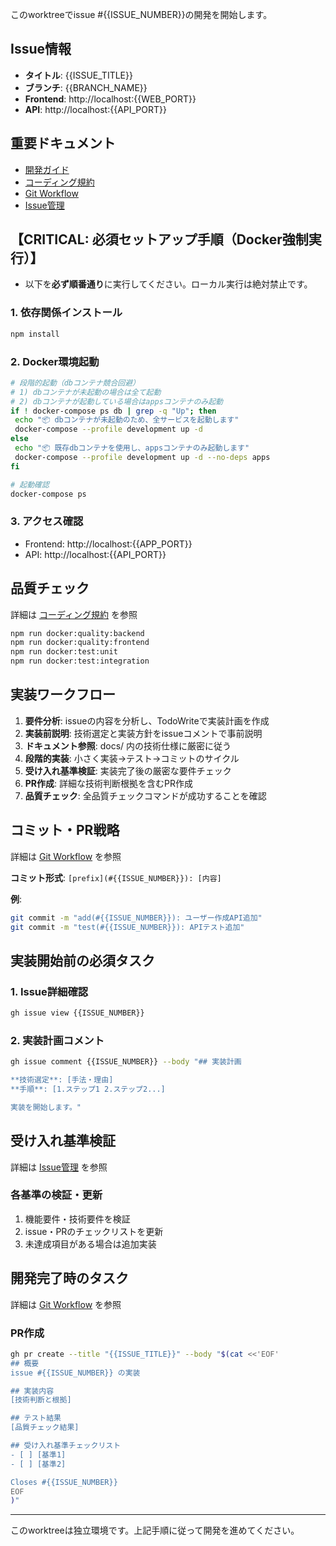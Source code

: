 このworktreeでissue #{{ISSUE_NUMBER}}の開発を開始します。

## Issue情報

- **タイトル**: {{ISSUE_TITLE}}
- **ブランチ**: {{BRANCH_NAME}}
- **Frontend**: http://localhost:{{WEB_PORT}}
- **API**: http://localhost:{{API_PORT}}

## 重要ドキュメント

- [開発ガイド](docs/03_development/01_getting_started.md)
- [コーディング規約](docs/03_development/02_coding_standards.md)
- [Git Workflow](docs/03_development/04_git_workflow.md)
- [Issue管理](docs/03_development/06_issue_management.md)

## 【CRITICAL: 必須セットアップ手順（Docker強制実行）】

- 以下を**必ず順番通り**に実行してください。ローカル実行は絶対禁止です。

### 1. 依存関係インストール

```bash
npm install
```

### 2. Docker環境起動

```bash
# 段階的起動（dbコンテナ競合回避）
# 1) dbコンテナが未起動の場合は全て起動
# 2) dbコンテナが起動している場合はappsコンテナのみ起動
if ! docker-compose ps db | grep -q "Up"; then
 echo "📦 dbコンテナが未起動のため、全サービスを起動します"
 docker-compose --profile development up -d
else
 echo "📦 既存dbコンテナを使用し、appsコンテナのみ起動します"
 docker-compose --profile development up -d --no-deps apps
fi

# 起動確認
docker-compose ps
```

### 3. アクセス確認

- Frontend: http://localhost:{{APP_PORT}}
- API: http://localhost:{{API_PORT}}

## 品質チェック

詳細は [コーディング規約](docs/03_development/02_coding_standards.md) を参照

```bash
npm run docker:quality:backend
npm run docker:quality:frontend
npm run docker:test:unit
npm run docker:test:integration
```

## 実装ワークフロー

1. **要件分析**: issueの内容を分析し、TodoWriteで実装計画を作成
2. **実装前説明**: 技術選定と実装方針をissueコメントで事前説明
3. **ドキュメント参照**: docs/ 内の技術仕様に厳密に従う
4. **段階的実装**: 小さく実装→テスト→コミットのサイクル
5. **受け入れ基準検証**: 実装完了後の厳密な要件チェック
6. **PR作成**: 詳細な技術判断根拠を含むPR作成
7. **品質チェック**: 全品質チェックコマンドが成功することを確認

## コミット・PR戦略

詳細は [Git Workflow](docs/03_development/04_git_workflow.md#コミット規約) を参照

**コミット形式**: `[prefix](#{{ISSUE_NUMBER}}): [内容]`

**例**:

```bash
git commit -m "add(#{{ISSUE_NUMBER}}): ユーザー作成API追加"
git commit -m "test(#{{ISSUE_NUMBER}}): APIテスト追加"
```

## 実装開始前の必須タスク

### 1. Issue詳細確認

```bash
gh issue view {{ISSUE_NUMBER}}
```

### 2. 実装計画コメント

```bash
gh issue comment {{ISSUE_NUMBER}} --body "## 実装計画

**技術選定**: [手法・理由]
**手順**: [1.ステップ1 2.ステップ2...]

実装を開始します。"
```

## 受け入れ基準検証

詳細は [Issue管理](docs/03_development/06_issue_management.md#受け入れ基準検証) を参照

### 各基準の検証・更新

1. 機能要件・技術要件を検証
2. issue・PRのチェックリストを更新
3. 未達成項目がある場合は追加実装

## 開発完了時のタスク

詳細は [Git Workflow](docs/03_development/04_git_workflow.md#pr-ワークフロー) を参照

### PR作成

```bash
gh pr create --title "{{ISSUE_TITLE}}" --body "$(cat <<'EOF'
## 概要
issue #{{ISSUE_NUMBER}} の実装

## 実装内容
[技術判断と根拠]

## テスト結果
[品質チェック結果]

## 受け入れ基準チェックリスト
- [ ] [基準1]
- [ ] [基準2]

Closes #{{ISSUE_NUMBER}}
EOF
)"
```

---

このworktreeは独立環境です。上記手順に従って開発を進めてください。
